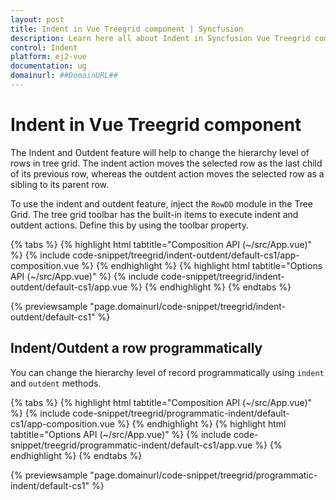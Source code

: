 ```yaml
---
layout: post
title: Indent in Vue Treegrid component | Syncfusion
description: Learn here all about Indent in Syncfusion Vue Treegrid component of Syncfusion Essential JS 2 and more.
control: Indent 
platform: ej2-vue
documentation: ug
domainurl: ##DomainURL##
---
```


# Indent in Vue Treegrid component

The Indent and Outdent feature will help to change the hierarchy level of rows in tree grid. The indent action moves the selected row as the last child of its previous row, whereas the outdent action moves the selected row as a sibling to its parent row.

To use the indent and outdent feature, inject the `RowDD` module in the Tree Grid. The tree grid toolbar has the built-in items to execute indent and outdent actions. Define this by using the toolbar property.

{% tabs %}
{% highlight html tabtitle="Composition API (~/src/App.vue)" %}
{% include code-snippet/treegrid/indent-outdent/default-cs1/app-composition.vue %}
{% endhighlight %}
{% highlight html tabtitle="Options API (~/src/App.vue)" %}
{% include code-snippet/treegrid/indent-outdent/default-cs1/app.vue %}
{% endhighlight %}
{% endtabs %}
        
{% previewsample "page.domainurl/code-snippet/treegrid/indent-outdent/default-cs1" %}

## Indent/Outdent a row programmatically

You can change the hierarchy level of record programmatically using `indent` and `outdent` methods.

{% tabs %}
{% highlight html tabtitle="Composition API (~/src/App.vue)" %}
{% include code-snippet/treegrid/programmatic-indent/default-cs1/app-composition.vue %}
{% endhighlight %}
{% highlight html tabtitle="Options API (~/src/App.vue)" %}
{% include code-snippet/treegrid/programmatic-indent/default-cs1/app.vue %}
{% endhighlight %}
{% endtabs %}
        
{% previewsample "page.domainurl/code-snippet/treegrid/programmatic-indent/default-cs1" %}